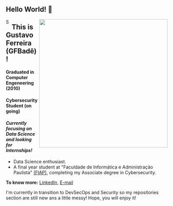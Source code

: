 ## Hello World! 👋

[<img align="right" width="400" src="https://github-readme-stats.vercel.app/api?username=gfbade&show_icons=true&theme=onedark"/>](https://github.com/gfbade/)

<a href="https://www.linkedin.com/in/gutoferreira/">
  <img align="left" alt="Shuvo's Linkdein" width="15px" src="https://cdn.jsdelivr.net/npm/simple-icons@v3/icons/linkedin.svg" />
</a>


## This is Gustavo Ferreira (GFBadê)!
#### Graduated in Computer Engeneering (2010)
#### Cybersecurity Student (on going)
#### *Currently focusing on Data Science and looking for Internships!*
- Data Science enthusiast.
- A final year student at "Faculdade de Informática e Administração Paulista" [(FIAP)](https://www.https://www.fiap.com.br/), completing my Associate degree in Cybersecurity. 

**To know more:**  [LinkedIn](https://www.linkedin.com/in/gutoferreira/), [E-mail](gfbade@gmail.com)

I'm currently in transition to DevSecOps and Security so my repositories section are still new ans a little messy! Hope, you will enjoy it!
